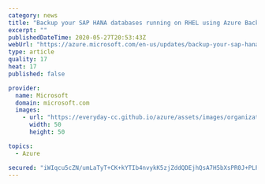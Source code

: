 ```yaml
---
category: news
title: "Backup your SAP HANA databases running on RHEL using Azure Backup"
excerpt: ""
publishedDateTime: 2020-05-27T20:53:43Z
webUrl: "https://azure.microsoft.com/en-us/updates/backup-your-sap-hana-databases-running-on-rhel-using-azure-backup/"
type: article
quality: 17
heat: 17
published: false

provider:
  name: Microsoft
  domain: microsoft.com
  images:
    - url: "https://everyday-cc.github.io/azure/assets/images/organizations/microsoft.com-50x50.jpg"
      width: 50
      height: 50

topics:
  - Azure

secured: "iWIqcu5cZN/umLaTyT+CK+kYTIb4nvykK5zjZddQDEjhQsA7H5bXsPR0J+PLP8hnGb3rJg+4/piaduazHx1ILhDmZ6TptpT2LOWyU4XHzXT1XDu/RDd9vbwq8zZKz5DqmNXKRW4XTH1EOPNB06UXLSV3C/bFK3c5RP4kwMq36/BP4ZnGWoOZCusUhlpipKhwSZzo6q2I+cFjBH+AYk1dXLsYLmEbSN6PJOOFXfaiBcSJixI7g4P4u23s4P9gAqA5qTmjGFdlq5fyiYk1xRtOEQO17v2/gxrMpzmXmBGbvwSt6ofU8qWkEKj+dxhXUCtXKH8SvYIXOVrfhs6/mGEVBQ==;w4AMX5orPsZ793+gvzNU0g=="
---
```


